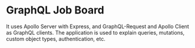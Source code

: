 # GraphQL Job Board


It uses Apollo Server with Express, and GraphQL-Request and Apollo Client as GraphQL clients. The application is used to explain queries, mutations, custom object types, authentication, etc.

